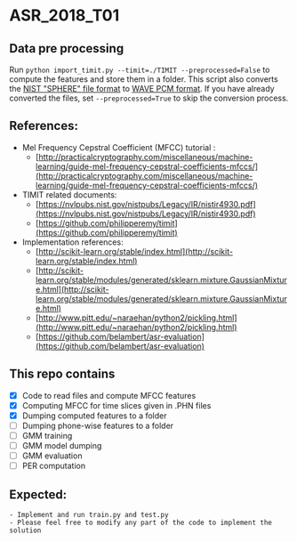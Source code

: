 # ASR_2018_T01
## Data pre processing
Run ```python import_timit.py --timit=./TIMIT --preprocessed=False```
to compute the features and store them in a folder.
This script also converts the [NIST "SPHERE" file format](https://www.isip.piconepress.com/projects/speech/software/tutorials/production/fundamentals/v1.0/section_02/s02_01_p04.html) to [WAVE PCM format](http://soundfile.sapp.org/doc/WaveFormat/).
If you have already converted the files, set ```--preprocessed=True``` to skip the conversion process.

## References:
- Mel Frequency Cepstral Coefficient (MFCC) tutorial :
    - [http://practicalcryptography.com/miscellaneous/machine-learning/guide-mel-frequency-cepstral-coefficients-mfccs/](http://practicalcryptography.com/miscellaneous/machine-learning/guide-mel-frequency-cepstral-coefficients-mfccs/)
- TIMIT related documents: 
    - [https://nvlpubs.nist.gov/nistpubs/Legacy/IR/nistir4930.pdf](https://nvlpubs.nist.gov/nistpubs/Legacy/IR/nistir4930.pdf) 
    - [https://github.com/philipperemy/timit](https://github.com/philipperemy/timit)
- Implementation references:
    - [http://scikit-learn.org/stable/index.html](http://scikit-learn.org/stable/index.html)
    - [http://scikit-learn.org/stable/modules/generated/sklearn.mixture.GaussianMixture.html](http://scikit-learn.org/stable/modules/generated/sklearn.mixture.GaussianMixture.html)
    - [http://www.pitt.edu/~naraehan/python2/pickling.html](http://www.pitt.edu/~naraehan/python2/pickling.html)
    - [https://github.com/belambert/asr-evaluation](https://github.com/belambert/asr-evaluation)
## This repo contains
- [x] Code to read files and compute MFCC features
- [x] Computing MFCC for time slices given in .PHN files
- [x] Dumping computed features to a folder
- [ ] Dumping phone-wise features to a folder
- [ ] GMM training
- [ ] GMM model dumping
- [ ] GMM evaluation
- [ ] PER computation

## Expected:
    - Implement and run train.py and test.py
    - Please feel free to modify any part of the code to implement the solution
